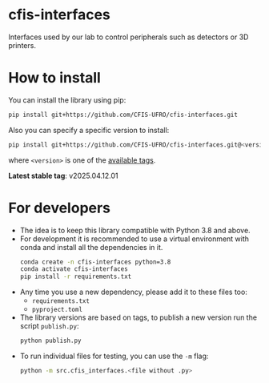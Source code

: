 # cfis-interfaces
Interfaces used by our lab to control peripherals such as detectors or 3D printers.

# How to install

You can install the library using pip:
```bash
pip install git+https://github.com/CFIS-UFRO/cfis-interfaces.git
```

Also you can specify a specific version to install:
```bash
pip install git+https://github.com/CFIS-UFRO/cfis-interfaces.git@<version>
```
where `<version>` is one of the [available tags](https://github.com/CFIS-UFRO/cfis-interfaces/tags).

**Latest stable tag**: v2025.04.12.01

# For developers

- The idea is to keep this library compatible with Python 3.8 and above.
- For development it is recommended to use a virtual environment with conda and install all the dependencies in it.
    ```bash
    conda create -n cfis-interfaces python=3.8
    conda activate cfis-interfaces
    pip install -r requirements.txt
    ```
- Any time you use a new dependency, please add it to these files too:
    - `requirements.txt`
    - `pyproject.toml`
- The library versions are based on tags, to publish a new version run the script `publish.py`:
    ```bash
    python publish.py
    ```
- To run individual files for testing, you can use the `-m` flag:
    ```bash
    python -m src.cfis_interfaces.<file without .py>
    ```